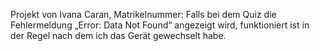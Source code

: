 Projekt von Ivana Caran, Matrikelnummer:
Falls bei dem Quiz die Fehlermeldung „Error: Data Not Found“ angezeigt wird, 
funktioniert ist in der Regel nach dem ich das Gerät gewechselt habe.
